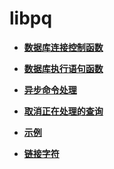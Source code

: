 # libpq<a name="ZH-CN_TOPIC_0242380568"></a>

-   **[数据库连接控制函数](数据库连接控制函数.md)**

-   **[数据库执行语句函数](数据库执行语句函数.md)**

-   **[异步命令处理](异步命令处理.md)**

-   **[取消正在处理的查询](取消正在处理的查询.md)**

-   **[示例](示例-3.md)**

-   **[链接字符](链接字符.md)**
